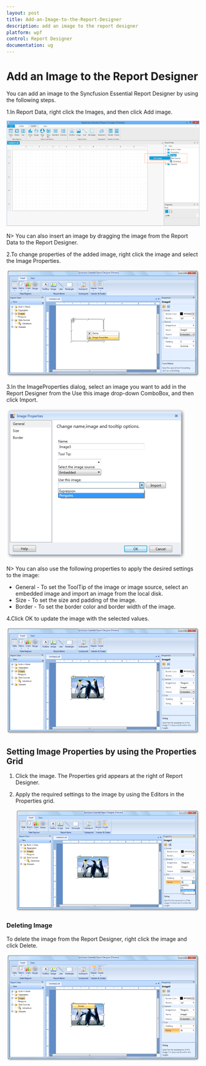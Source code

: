 ```yaml
---
layout: post
title: Add-an-Image-to-the-Report-Designer
description: add an image to the report designer
platform: wpf
control: Report Designer
documentation: ug
---
```


# Add an Image to the Report Designer

You can add an image to the Syncfusion Essential Report Designer by using the following steps.

1.In Report Data, right click the Images, and then click Add image.



  ![](Add-an-Image-to-the-Report-Designer_images/Add-an-Image-to-the-Report-Designer_img1.png)



  N> You can also insert an image by dragging the image from the Report Data to the Report Designer.





2.To change properties of the added image, right click the image and select the Image Properties.



  ![](Add-an-Image-to-the-Report-Designer_images/Add-an-Image-to-the-Report-Designer_img2.png)



3.In the ImageProperties dialog, select an image you want to add in the Report Designer from the Use this image drop-down ComboBox, and then click Import.



  ![](Add-an-Image-to-the-Report-Designer_images/Add-an-Image-to-the-Report-Designer_img3.png)



  N>  You can also use the following properties to apply the desired settings to the image:

* General - To set the ToolTip of the image or image source, select an embedded image and import an image from the local disk.
* Size - To set the size and padding of the image.
* Border - To set the border color and border width of the image.



4.Click OK to update the image with the selected values.



  ![](Add-an-Image-to-the-Report-Designer_images/Add-an-Image-to-the-Report-Designer_img4.png)



## Setting Image Properties by using the Properties Grid

1. Click the image. The Properties grid appears at the right of Report Designer. 

2. Apply the required settings to the image by using the Editors in the Properties grid.

   ![](Add-an-Image-to-the-Report-Designer_images/Add-an-Image-to-the-Report-Designer_img5.png)



### Deleting Image

To delete the image from the Report Designer, right click the image and click Delete.

![](Add-an-Image-to-the-Report-Designer_images/Add-an-Image-to-the-Report-Designer_img6.png)



